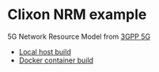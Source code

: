 # Clixon NRM example

5G Network Resource Model from [3GPP 5G](http://www.3gpp.org/ftp//Specs/archive/28_series/28.541/28541-g10.zip)

* [Local host build](src)
* [Docker container build](docker)
